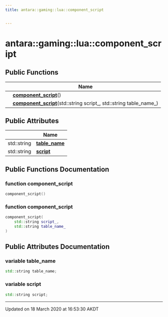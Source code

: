 ```yaml
---
title: antara::gaming::lua::component_script


---
```


# antara::gaming::lua::component_script















## Public Functions

|                | Name           |
| -------------- | -------------- |
|  | **[component_script](Classes/structantara_1_1gaming_1_1lua_1_1component__script.md#function-component_script)**()  |
|  | **[component_script](Classes/structantara_1_1gaming_1_1lua_1_1component__script.md#function-component_script)**(std::string script_, std::string table_name_)  |


## Public Attributes

|                | Name           |
| -------------- | -------------- |
| std::string | **[table_name](Classes/structantara_1_1gaming_1_1lua_1_1component__script.md#variable-table_name)**  |
| std::string | **[script](Classes/structantara_1_1gaming_1_1lua_1_1component__script.md#variable-script)**  |










## Public Functions Documentation

### function component_script

```cpp
component_script()
```




























### function component_script

```cpp
component_script(
    std::string script_,
    std::string table_name_
)
```






























## Public Attributes Documentation

### variable table_name

```cpp
std::string table_name;
```




























### variable script

```cpp
std::string script;
```
































-------------------------------

Updated on 18 March 2020 at 16:53:30 AKDT